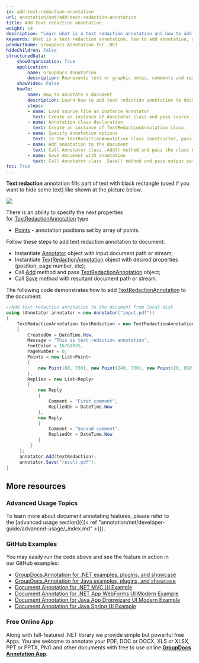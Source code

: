 ```yaml
---
id: add-text-redaction-annotation
url: annotation/net/add-text-redaction-annotation
title: Add text redaction annotation
weight: 14
description: "Learn what is a text redaction annotation and how to add it to a document programmatically using GroupDocs.Annotation for .NET."
keywords: What is a text redaction annotation, how to add annotation, add text redaction annotation
productName: GroupDocs.Annotation for .NET
hideChildren: False
structuredData:
    showOrganization: True
    application:    
        name: GroupDocs Annotation
        description: Represents text or graphic notes, comments and remarks attached to a specific part of the content of the document using C#
    showVideo: False
    howTo:
        name: How to annotate a document
        description: Learn how to add text redaction annotation to document step by step
        steps:
        - name: Load source file an instance Annotator
          text: Create an instance of Annotator class and pass source file path as a constructor parameter. You may specify absolute or relative file path as per your requirements. 
        - name: Annotation class declaration
          text: Create an instance of TextRedactionAnnotation class.
        - name: Specify annotation options
          text: In the TextRedactionAnnotation class constructor, pass parameters.
        - name: Add annotation to the document
          text: Call Annotator class .Add() method and pass the class name TextRedactionAnnotation.
        - name: Save document with annotation
          text: Call Annotator class .Save() method and pass output path file.
toc: True
---
```

**Text redaction** annotation fills part of text with black rectangle (used if you want to hide some text) like shown at the picture below.

![](/annotation/net/images/add-text-redaction-annotation.png)

There is an ability to specify the next properties for [TextRedactionAnnotation](https://reference.groupdocs.com/net/annotation/groupdocs.annotation.models.annotationmodels/textredactionannotation) type

*   [Points](https://reference.groupdocs.com/annotation/net/groupdocs.annotation.models.annotationmodels/textredactionannotation/properties/points) - annotation positions set by array of points.  
    

Follow these steps to add text redaction annotation to document:

*   Instantiate [Annotator](https://reference.groupdocs.com/net/annotation/groupdocs.annotation/annotator) object with input document path or stream;
*   Instantiate [TextRedactionAnnotation](https://reference.groupdocs.com/net/annotation/groupdocs.annotation.models.annotationmodels/textredactionannotation) object with desired properties (position, page number, etc);
*   Call [Add](https://reference.groupdocs.com/net/annotation/groupdocs.annotation/annotator/methods/add) method and pass [TextRedactionAnnotation](https://reference.groupdocs.com/net/annotation/groupdocs.annotation.models.annotationmodels/textredactionannotation) object;
*   Call [Save](https://reference.groupdocs.com/net/annotation/groupdocs.annotation/annotator/methods/save/index) method with resultant document path or stream.  

The following code demonstrates how to add [TextRedactionAnnotation](https://reference.groupdocs.com/net/annotation/groupdocs.annotation.models.annotationmodels/textredactionannotation) to the document:

```csharp
//Add text redaction annotation to the document from local disk
using (Annotator annotator = new Annotator("input.pdf"))
{
	TextRedactionAnnotation textRedaction = new TextRedactionAnnotation
    {
    	CreatedOn = DateTime.Now,
        Message = "This is text redaction annotation",
        FontColor = 16761035,
        PageNumber = 0,
        Points = new List<Point>
        {
        	new Point(80, 730), new Point(240, 730), new Point(80, 650), new Point(240, 650)
        },
        Replies = new List<Reply>
        {
        	new Reply
            {
            	Comment = "First comment",
                RepliedOn = DateTime.Now
            },
            new Reply
            {
            	Comment = "Second comment",
                RepliedOn = DateTime.Now
            }
         }
     };
     annotator.Add(textRedaction);
     annotator.Save("result.pdf");
}
```

## More resources
### Advanced Usage Topics
To learn more about document annotating features, please refer to the [advanced usage section]({{< ref "annotation/net/developer-guide/advanced-usage/_index.md" >}}).

### GitHub Examples
You may easily run the code above and see the feature in action in our GitHub examples:

*   [GroupDocs.Annotation for .NET examples, plugins, and showcase](https://github.com/groupdocs-annotation/GroupDocs.Annotation-for-.NET)
*   [GroupDocs.Annotation for Java examples, plugins, and showcase](https://github.com/groupdocs-annotation/GroupDocs.Annotation-for-Java)
*   [Document Annotation for .NET MVC UI Example](https://github.com/groupdocs-annotation/GroupDocs.Annotation-for-.NET-MVC)
*   [Document Annotation for .NET App WebForms UI Modern Example](https://github.com/groupdocs-annotation/GroupDocs.Annotation-for-.NET-WebForms)
*   [Document Annotation for Java App Dropwizard UI Modern Example](https://github.com/groupdocs-annotation/GroupDocs.Annotation-for-Java-Dropwizard)
*   [Document Annotation for Java Spring UI Example](https://github.com/groupdocs-annotation/GroupDocs.Annotation-for-Java-Spring)
    

### Free Online App
Along with full-featured .NET library we provide simple but powerful free Apps.
You are welcome to annotate your PDF, DOC or DOCX, XLS or XLSX, PPT or PPTX, PNG and other documents with free to use online **[GroupDocs Annotation App](https://products.groupdocs.app/annotation)**.

